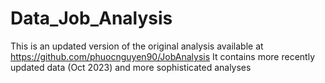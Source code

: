 # Data_Job_Analysis
This is an updated version of the original analysis available at https://github.com/phuocnguyen90/JobAnalysis
It contains more recently updated data (Oct 2023) and more sophisticated analyses
